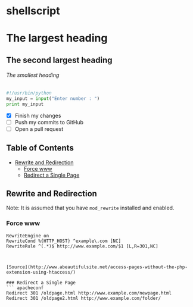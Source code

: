 # shellscript
# The largest heading
## The second largest heading
###### The smallest heading

```python
#!/usr/bin/python
my_input = input("Enter number : ")
print my_input
```

- [x] Finish my changes
- [ ] Push my commits to GitHub
- [ ] Open a pull request

## Table of Contents
- [Rewrite and Redirection](#rewrite-and-redirection)
    - [Force www](#force-www)
    - [Redirect a Single Page](#redirect-a-single-page)
    
## Rewrite and Redirection
Note: It is assumed that you have `mod_rewrite` installed and enabled.

### Force www
``` apacheconf
RewriteEngine on
RewriteCond %{HTTP_HOST} ^example\.com [NC]
RewriteRule ^(.*)$ http://www.example.com/$1 [L,R=301,NC]



[Source](http://www.abeautifulsite.net/access-pages-without-the-php-extension-using-htaccess/)

### Redirect a Single Page
``` apacheconf
Redirect 301 /oldpage.html http://www.example.com/newpage.html
Redirect 301 /oldpage2.html http://www.example.com/folder/
```
